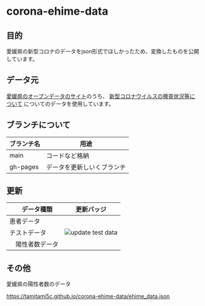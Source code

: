 # corona-ehime-data


## 目的
愛媛県の新型コロナのデータをjson形式でほしかったため、変換したものを公開しています。


## データ元
[愛媛県のオープンデータのサイト](https://www.pref.ehime.jp/opendata-catalog/)のうち、
[新型コロナウイルスの検査状況等について](https://www.pref.ehime.jp/opendata-catalog/dataset/2174.html)
についてのデータを使用しています。

## ブランチについて

| ブランチ名 | 用途|
| - | - |
| main |  コードなど格納|
| gh-pages | データを更新しいくブランチ|


## 更新


|　データ種類 | 更新バッジ|
|-|-|
|患者データ| |
| テストデータ| ![update test data](https://github.com/tamitami5c/corona-ehime-data/workflows/update%20test%20data/badge.svg)|
|　陽性者数データ | |

## その他

愛媛県の陽性者数のデータ

https://tamitami5c.github.io/corona-ehime-data/ehime_data.json
